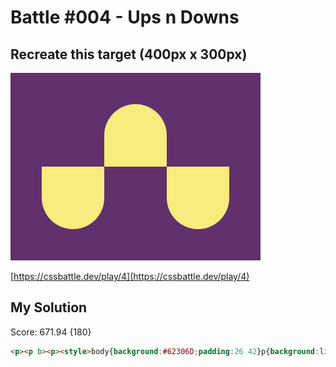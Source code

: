 # Battle #004 - Ups n Downs

## Recreate this target (400px x 300px)

<img src="./target@2x.png" width="400" height="300">

[https://cssbattle.dev/play/4](https://cssbattle.dev/play/4)

## My Solution

Score: 671.94 {180}

```html
<p><p b><p><style>body{background:#62306D;padding:26 42}p{background:linear-gradient(#62306D 50%,#F7EC7D 50%);width:25vw;height:50vw;float:left;border-radius:50px}[b]{rotate:180deg
```
